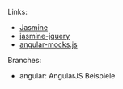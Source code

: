 Links:
* [Jasmine](http://jasmine.github.io/)
* [jasmine-jquery](https://github.com/velesin/jasmine-jquery)
* [angular-mocks.js](https://code.angularjs.org/1.5.6/angular-mocks.js)

Branches:
* angular: AngularJS Beispiele